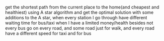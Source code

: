 get the shortest path from the current place to the home(and cheapest and healthiest)
using A star algorithm and get the optimal solution with some additions to the A star,
when every station I go through have different waiting time for bus/taxi when I have a limited money/health besides not every bus go on every road,
and some road just for walk,
and every road have a different speed for taxi and for bus
